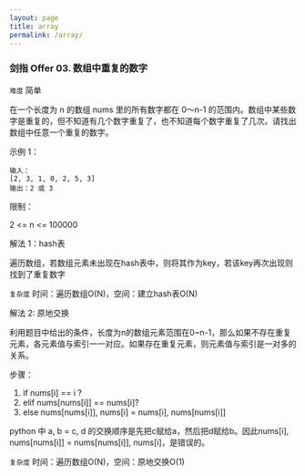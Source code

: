 ```yaml
---
layout: page
title: array
permalink: /array/
---
```


### 剑指 Offer 03. 数组中重复的数字

`难度` 简单

在一个长度为 n 的数组 nums 里的所有数字都在 0～n-1 的范围内。数组中某些数字是重复的，但不知道有几个数字重复了，也不知道每个数字重复了几次。请找出数组中任意一个重复的数字。

示例 1：
```buildoutcfg
输入：
[2, 3, 1, 0, 2, 5, 3]
输出：2 或 3 
```
限制：

2 <= n <= 100000

解法 1：hash表

遍历数组，若数组元素未出现在hash表中，则将其作为key，若该key再次出现则找到了重复数字

`复杂度` 时间：遍历数组O(N)，空间：建立hash表O(N)

解法 2: 原地交换

利用题目中给出的条件，长度为n的数组元素范围在0~n-1，那么如果不存在重复元素，各元素值与索引一一对应。如果存在重复元素，则元素值与索引是一对多的关系。

步骤：
1. if nums[i] == i ? 
2. elif nums[nums[i]] == nums[i]?
3. else nums[nums[i]], nums[i] = nums[i], nums[nums[i]]

python 中 a, b = c, d 的交换顺序是先把c赋给a，然后把d赋给b。因此nums[i], nums[nums[i]] = nums[nums[i]], nums[i]，是错误的。
 
`复杂度` 时间：遍历数组O(N)，空间：原地交换O(1)

